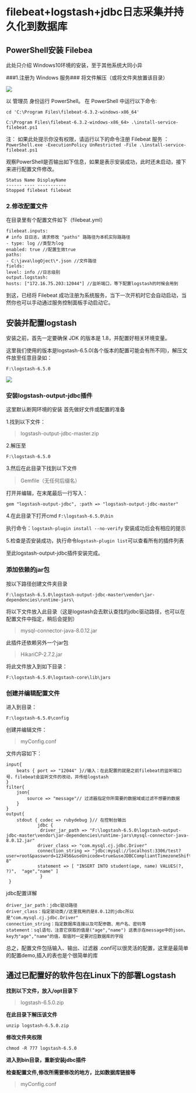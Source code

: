 # **filebeat+logstash+jdbc日志采集并持久化到数据库** #


## PowerShell安装 Filebea ##
此处只介绍 Windows10环境的安装，至于其他系统大同小异


###1.注册为 Windows 服务###
将文件解压（或将文件夹放置该目录）

![](https://i.imgur.com/Dnvxruw.jpg)


以 管理员 身份运行 PowerShell。
在 PowerShell 中运行以下命令:

`cd 'C:\Program Files\filebeat-6.3.2-windows-x86_64'`

`C:\Program Files\filebeat-6.3.2-windows-x86_64> .\install-service-filebeat.ps1`

注：
如果此处提示你没有权限，请运行以下的命令注册 Filebeat 服务 ：
`PowerShell.exe -ExecutionPolicy UnRestricted -File .\install-service-filebeat.ps1`

观察PowerShell是否输出如下信息，如果是表示安装成功，此时还未启动，接下来进行配置文件修改。
    
    Status Name DisplayName
    ------ ---- -----------
    Stopped filebeat filebeat
### 2.修改配置文件 ###
在目录里有个配置文件如下（filebeat.yml）

    filebeat.inputs:
    # info ⽇日志，请求修改 "paths" 路路径为本机实际路路径
    - type: log //类型为log
    enabled: true //配置生效true
    paths:
    - C:\java\logOject\*.json //文件路径
    fields:
    level: info //日志级别
    output.logstash:
    hosts: ["172.16.75.203:12044"] //监听端口，等下配置logstash的时候会用到

到这，已经将 Filebeat 成功注册为系统服务，当下一次开机时它会自动启动，当然你也可以手动通过服务控制面板手动启动它。

## 安装并配置logstash ##
安装之前，首先一定要确保 JDK 的版本是 1.8，并配置好相关环境变量。

这里我们使用的版本是logstash-6.5.0(各个版本的配置可能会有所不同)，解压文件放至任意目录如：

    F:\logstash-6.5.0

![](https://i.imgur.com/diNrBAR.jpg)
### 安装logstash-output-jdbc插件 ###
这里默认断网环境的安装
首先做好文件或配置的准备


1.找到以下文件：
> logstash-output-jdbc-master.zip

2.解压至  

    F:\logstash-6.5.0
3.然后在此目录下找到以下文件
> Gemfile（无任何后缀名）

打开并编辑，在末尾最后一行写入：

    gem "logstash-output-jdbc", :path => "logstash-output-jdbc-master"

4.在此目录下打开cmd `F:\logstash-6.5.0\bin`

执行命令：`logstash-plugin install --no-verify`
安装成功后会有相应的提示

5.检查是否安装成功，执行命令l`ogstash-plugin list`可以查看所有的插件列表

至此logstash-output-jdbc插件安装完成。
### 添加依赖的jar包 ###
按以下路径创建文件夹目录

    F:\logstash-6.5.0\logstash-output-jdbc-master\vendor\jar-dependencies\runtime-jars\

将以下文件放入此目录（这是logstash会去默认查找的jdbc驱动路径，也可以在配置文件中指定，稍后会提到）
> mysql-connector-java-8.0.12.jar

此插件还依赖另外一个jar包
> HikariCP-2.7.2.jar

将此文件放入到如下目录：

    F:\logstash-6.5.0\logstash-core\lib\jars
### 创建并编辑配置文件 ###
进入到目录：

    F:\logstash-6.5.0\config
创建并编辑文件：
> myConfig.conf

文件内容如下：

    input{
    	beats { port => "12044" }//输入：在此配置的就是之前filebeat的监听端口号，filebeat会监听文件的改动，并传给logstash
    }
    filter{
        json{
            source => "message"// 过滤器指定你所需要的数据域或过滤不想要的数据
        }
    }
    output{
    	stdout { codec => rubydebug }// 在控制台输出
                jdbc {
                 driver_jar_path => "F:\logstash-6.5.0\logstash-output-jdbc-master\vendor\jar-dependencies\runtime-jars\mysql-connector-java-8.0.12.jar"
                driver_class => "com.mysql.cj.jdbc.Driver"
                connection_string => "jdbc:mysql://localhost:3306/test?user=root&password=123456&useUnicode=true&useJDBCCompliantTimezoneShift=true&useLegacyDatetimeCode=false&serverTimezone=Asia/Shanghai&characterEncoding=UTF-8"
                statement => [ "INSERT INTO student(age, name) VALUES(?, ?)",  "age","name" ]
                 } 
     }


jdbc配置详解

    driver_jar_path：jdbc驱动路径
    driver_class：指定驱动类//这里我用的是8.0.12的jdbc所以是"com.mysql.cj.jdbc.Driver"
    connection_string：指定数据库连接以及可配参数、用户名、密码等
    statement：sql语句，注意它获取的值是("age","name") 这表示在message中的json，key为"age","name"的值，取值时一定要对应数据库的字段


总之，配置文件包括输入、输出、过滤器 .conf可以很灵活的配置，这里是最简单的配置demo,插入的表也是个很简单的库

## 通过已配置好的软件包在Linux下的部署Logstash ##


**找到以下文件，放入/opt目录下**
> logstash-6.5.0.zip

**在此目录下解压该文件**

    unzip logstash-6.5.0.zip

**修改文件夹权限**

    chmod -R 777 logstash-6.5.0


**进入到bin目录，重新安装jdbc插件**

**检查配置文件,修改所需要修改的地方，比如数据库链接等**
> myConfig.conf


